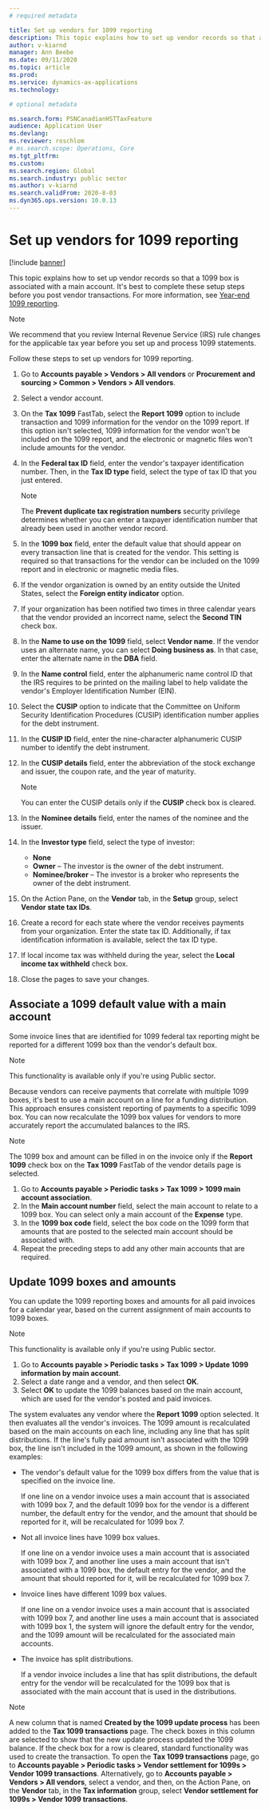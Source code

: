 ```yaml
---
# required metadata

title: Set up vendors for 1099 reporting
description: This topic explains how to set up vendor records so that a 1099 box is associated with a main account. 
author: v-kiarnd
manager: Ann Beebe
ms.date: 09/11/2020
ms.topic: article
ms.prod: 
ms.service: dynamics-ax-applications
ms.technology: 

# optional metadata

ms.search.form: PSNCanadianHSTTaxFeature
audience: Application User
ms.devlang: 
ms.reviewer: roschlom
# ms.search.scope: Operations, Core 
ms.tgt_pltfrm: 
ms.custom: 
ms.search.region: Global
ms.search.industry: public sector
ms.author: v-kiarnd
ms.search.validFrom: 2020-8-03
ms.dyn365.ops.version: 10.0.13
---
```


# Set up vendors for 1099 reporting

[!include [banner](../includes/banner.md)]

This topic explains how to set up vendor records so that a 1099 box is associated with a main account. It's best to complete these setup steps before you post vendor transactions. For more information, see [Year-end 1099 reporting](noam-usa-year-end-1099-reporting.md).

> [!NOTE]
> We recommend that you review Internal Revenue Service (IRS) rule changes for the applicable tax year before you set up and process 1099 statements.

Follow these steps to set up vendors for 1099 reporting.

1. Go to **Accounts payable \> Vendors \> All vendors** or **Procurement and sourcing \> Common \> Vendors \> All vendors**.
2. Select a vendor account.
3. On the **Tax 1099** FastTab, select the **Report 1099** option to include transaction and 1099 information for the vendor on the 1099 report. If this option isn't selected, 1099 information for the vendor won't be included on the 1099 report, and the electronic or magnetic files won't include amounts for the vendor.
4. In the **Federal tax ID** field, enter the vendor's taxpayer identification number. Then, in the **Tax ID type** field, select the type of tax ID that you just entered.

    > [!NOTE]
    > The **Prevent duplicate tax registration numbers** security privilege determines whether you can enter a taxpayer identification number that already been used in another vendor record.

5. In the **1099 box** field, enter the default value that should appear on every transaction line that is created for the vendor. This setting is required so that transactions for the vendor can be included on the 1099 report and in electronic or magnetic media files.
6. If the vendor organization is owned by an entity outside the United States, select the **Foreign entity indicator** option.
7. If your organization has been notified two times in three calendar years that the vendor provided an incorrect name, select the **Second TIN** check box.
8. In the **Name to use on the 1099** field, select **Vendor name**. If the vendor uses an alternate name, you can select **Doing business as**. In that case, enter the alternate name in the **DBA** field.
9. In the **Name control** field, enter the alphanumeric name control ID that the IRS requires to be printed on the mailing label to help validate the vendor's Employer Identification Number (EIN).
10. Select the **CUSIP** option to indicate that the Committee on Uniform Security Identification Procedures (CUSIP) identification number applies for the debt instrument.
11. In the **CUSIP ID** field, enter the nine-character alphanumeric CUSIP number to identify the debt instrument.
12. In the **CUSIP details** field, enter the abbreviation of the stock exchange and issuer, the coupon rate, and the year of maturity.

    > [!NOTE]
    > You can enter the CUSIP details only if the **CUSIP** check box is cleared.

13. In the **Nominee details** field, enter the names of the nominee and the issuer.
14. In the **Investor type** field, select the type of investor:

    - **None**
    - **Owner** – The investor is the owner of the debt instrument.
    - **Nominee/broker** – The investor is a broker who represents the owner of the debt instrument.

15. On the Action Pane, on the **Vendor** tab, in the **Setup** group, select **Vendor state tax IDs**.
16. Create a record for each state where the vendor receives payments from your organization. Enter the state tax ID. Additionally, if tax identification information is available, select the tax ID type.
17. If local income tax was withheld during the year, select the **Local income tax withheld** check box.
18. Close the pages to save your changes.

## Associate a 1099 default value with a main account

Some invoice lines that are identified for 1099 federal tax reporting might be reported for a different 1099 box than the vendor's default box. 

> [!Note]
> This functionality is available only if you're using Public sector. 

Because vendors can receive payments that correlate with multiple 1099 boxes, it's best to use a main account on a line for a funding distribution. This approach ensures consistent reporting of payments to a specific 1099 box. You can now recalculate the 1099 box values for vendors to more accurately report the accumulated balances to the IRS.

> [!NOTE]
> The 1099 box and amount can be filled in on the invoice only if the **Report 1099** check box on the **Tax 1099** FastTab of the vendor details page is selected.

1. Go to **Accounts payable \> Periodic tasks \> Tax 1099 \> 1099 main account association**.
2. In the **Main account number** field, select the main account to relate to a 1099 box. You can select only a main account of the **Expense** type.
3. In the **1099 box code** field, select the box code on the 1099 form that amounts that are posted to the selected main account should be associated with.
4. Repeat the preceding steps to add any other main accounts that are required.

## Update 1099 boxes and amounts

You can update the 1099 reporting boxes and amounts for all paid invoices for a calendar year, based on the current assignment of main accounts to 1099 boxes.

> [!Note]
> This functionality is available only if you're using Public sector. 

1. Go to **Accounts payable \> Periodic tasks \> Tax 1099 \> Update 1099 information by main account**.
2. Select a date range and a vendor, and then select **OK**.
3. Select **OK** to update the 1099 balances based on the main account, which are used for the vendor's posted and paid invoices.

The system evaluates any vendor where the **Report 1099** option selected. It then evaluates all the vendor's invoices. The 1099 amount is recalculated based on the main accounts on each line, including any line that has split distributions. If the line's fully paid amount isn't associated with the 1099 box, the line isn't included in the 1099 amount, as shown in the following examples:

- The vendor's default value for the 1099 box differs from the value that is specified on the invoice line.

    If one line on a vendor invoice uses a main account that is associated with 1099 box 7, and the default 1099 box for the vendor is a different number, the default entry for the vendor, and the amount that should be reported for it, will be recalculated for 1099 box 7.

- Not all invoice lines have 1099 box values.

   If one line on a vendor invoice uses a main account that is associated with 1099 box 7, and another line uses a main account that isn't associated with a 1099 box, the default entry for the vendor, and the amount that should reported for it, will be recalculated for 1099 box 7.

- Invoice lines have different 1099 box values.

     If one line on a vendor invoice uses a main account that is associated with 1099 box 7, and another line uses a main account that is associated with 1099 box 1, the system will ignore the default entry for the vendor, and the 1099 amount will be recalculated for the associated main accounts.

- The invoice has split distributions.

    If a vendor invoice includes a line that has split distributions, the default entry for the vendor will be recalculated for the 1099 box that is associated with the main account that is used in the distributions.

> [!NOTE]
> A new column that is named **Created by the 1099 update process** has been added to the **Tax 1099 transactions** page. The check boxes in this column are selected to show that the new update process updated the 1099 balance. If the check box for a row is cleared, standard functionality was used to create the transaction. To open the **Tax 1099 transactions** page, go to **Accounts payable \> Periodic tasks \> Vendor settlement for 1099s \> Vendor 1099 transactions**. Alternatively, go to **Accounts payable \> Vendors \> All vendors**, select a vendor, and then, on the Action Pane, on the **Vendor** tab, in the **Tax information** group, select **Vendor settlement for 1099s \> Vendor 1099 transactions**.
